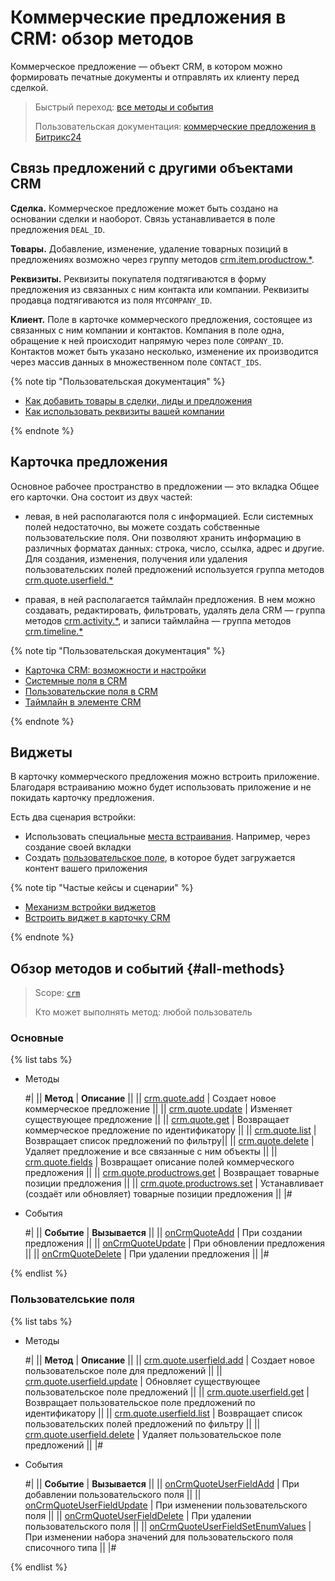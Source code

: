 # Коммерческие предложения в CRM: обзор методов

Коммерческое предложение — объект CRM, в котором можно формировать печатные документы и отправлять их клиенту перед сделкой.

> Быстрый переход: [все методы и события](#all-methods)
> 
> Пользовательская документация: [коммерческие предложения в Битрикс24](https://helpdesk.bitrix24.ru/open/17614102/) 

## Связь предложений с другими объектами CRM

**Сделка.** Коммерческое предложение может быть создано на основании сделки и наоборот. Связь устанавливается в поле предложения `DEAL_ID`.

**Товары.**  Добавление, изменение, удаление товарных позиций в предложениях возможно через группу методов [crm.item.productrow.*](../universal/product-rows/index.md). 

**Реквизиты.** Реквизиты покупателя подтягиваются в форму предложения из связанных с ним контакта или компании. Реквизиты продавца подтягиваются из поля `MYCOMPANY_ID`.

**Клиент.** Поле в карточке коммерческого предложения, состоящее из связанных с ним компании и контактов. Компания в поле одна, обращение к ней происходит напрямую через поле `COMPANY_ID`. Контактов может быть указано несколько, изменение их производится через массив данных в множественном поле `CONTACT_IDS`.

{% note tip "Пользовательская документация" %}

- [Как добавить товары в сделки, лиды и предложения](https://helpdesk.bitrix24.ru/open/13216242/)
- [Как использовать реквизиты вашей компании](https://helpdesk.bitrix24.ru/open/15987420/)

{% endnote %}

## Карточка предложения

Основное рабочее пространство в предложении — это вкладка Общее его карточки. Она состоит из двух частей: 

* левая, в ней располагаются поля с информацией. Если системных полей недостаточно, вы можете создать собственные пользовательские поля. Они позволяют хранить информацию в различных форматах данных: строка, число, ссылка, адрес и другие. Для создания, изменения, получения или удаления пользовательских полей предложений используется группа методов [crm.quote.userfield.*](./user-field/index.md)

* правая, в ней располагается таймлайн предложения. В нем можно создавать, редактировать, фильтровать, удалять дела CRM — группа методов [crm.activity.*](../timeline/activities/index.md), и записи таймлайна — группа методов [crm.timeline.*](../timeline/index.md)

{% note tip "Пользовательская документация" %}

- [Карточка CRM: возможности и настройки](https://helpdesk.bitrix24.ru/open/22804914/)
- [Системные поля в CRM](https://helpdesk.bitrix24.ru/open/18478840/)
- [Пользовательские поля в CRM](https://helpdesk.bitrix24.ru/open/22048980/)
- [Таймлайн в элементе CRM](https://helpdesk.bitrix24.ru/open/16749348/)

{% endnote %}

## Виджеты

В карточку коммерческого предложения можно встроить приложение. Благодаря встраиванию можно будет использовать приложение и не покидать карточку предложения. 

Есть два сценария встройки: 
*  Использовать специальные [места встраивания](../../widgets/crm/index.md). Например, через создание своей вкладки
*  Создать [пользовательское поле](../../../tutorials/crm/crm-widgets/widget-as-field-in-lead-page.md), в которое будет загружается контент вашего приложения

{% note tip "Частые кейсы и сценарии" %}

- [Механизм встройки виджетов](../../widgets/index.md)
- [Встроить виджет в карточку CRM](../../../tutorials/crm/crm-widgets/widget-as-detail-tab.md)

{% endnote %}

## Обзор методов и событий {#all-methods}

> Scope: [`crm`](../../scopes/permissions.md)
>
> Кто может выполнять метод: любой пользователь

### Основные

{% list tabs %}

- Методы
  
    #|
    || **Метод** | **Описание** ||
    || [crm.quote.add](./crm-quote-add.md) | Создает новое коммерческое предложение ||
    || [crm.quote.update](./crm-quote-update.md) | Изменяет существующее предложение ||
    || [crm.quote.get](./crm-quote-get.md) | Возвращает коммерческое предложение по идентификатору ||
    || [crm.quote.list](./crm-quote-list.md) | Возвращает список предложений по фильтру||
    || [crm.quote.delete](./crm-quote-delete.md) | Удаляет предложение и все связанные с ним объекты ||
    || [crm.quote.fields](./crm-quote-fields.md) | Возвращает описание полей коммерческого предложения ||
    || [crm.quote.productrows.get](./crm-quote-product-rows-get.md) | Возвращает товарные позиции предложения ||
    || [crm.quote.productrows.set](./crm-quote-product-rows-set.md) | Устанавливает (создаёт или обновляет) товарные позиции предложения ||
    |#

- События 

    #|
    || **Событие** | **Вызывается** ||
    || [onCrmQuoteAdd](./events/on-crm-quote-add.md) | При создании предложения ||
    || [onCrmQuoteUpdate](./events/on-crm-quote-update.md) | При обновлении предложения ||
    || [onCrmQuoteDelete](./events/on-crm-quote-delete.md) | При удалении предложения ||
    |#

{% endlist %}

### Пользователськие поля

{% list tabs %}

- Методы

    #|
    || **Метод** | **Описание** ||
    || [crm.quote.userfield.add](./user-field/crm-quote-user-field-add.md) | Создает новое пользовательское поле для предложений ||
    || [crm.quote.userfield.update](./user-field/crm-quote-user-field-update.md) | Обновляет существующее пользовательское поле предложений ||
    || [crm.quote.userfield.get](./user-field/crm-quote-user-field-get.md) | Возвращает пользовательское поле предложений по идентификатору ||
    || [crm.quote.userfield.list](./user-field/crm-quote-user-field-list.md) | Возвращает список пользовательских полей предложений по фильтру ||
    || [crm.quote.userfield.delete](./user-field/crm-quote-user-field-delete.md) | Удаляет пользовательское поле предложений ||
    |#

- События 
  
    #|
    || **Событие** | **Вызывается** ||
    || [onCrmQuoteUserFieldAdd](./user-field/events/on-crm-quote-user-field-add.md) | При добавлении пользовательского поля ||
    || [onCrmQuoteUserFieldUpdate](./user-field/events/on-crm-quote-user-field-update.md) | При изменении пользовательского поля ||
    || [onCrmQuoteUserFieldDelete](./user-field/events/on-crm-quote-user-field-delete.md) | При удалении пользовательского поля ||
    || [onCrmQuoteUserFieldSetEnumValues](./user-field/events/on-crm-quote-user-field-set-enum-values.md) | При изменении набора значений для пользовательского поля списочного типа ||
    |#

 {% endlist %}   